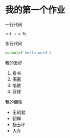 # 我的第一个作业

一行代码

`int i = 0;`

多行代码 
``` javascript
console('hello word')
```
我的爱好

1. 看书
2. 画画
3. 唱歌
4. 篮球
   
我的偶像

* 王昭君
* 貂蝉
* 杨玉环
* 大乔


